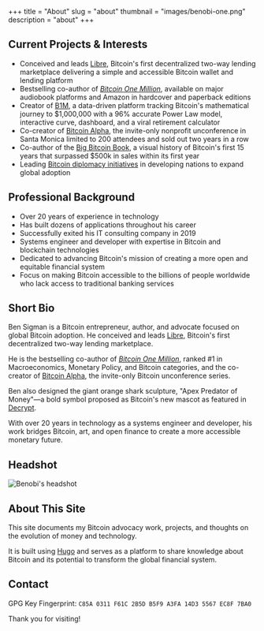 +++
title = "About"
slug = "about"
thumbnail = "images/benobi-one.png"
description = "about"
+++

## Current Projects & Interests

- Conceived and leads [Libre][libre], Bitcoin's first decentralized two-way lending marketplace delivering a simple and accessible Bitcoin wallet and lending platform
- Bestselling co-author of [*Bitcoin One Million*][b1m], available on major audiobook platforms and  Amazon in hardcover and paperback editions
- Creator of [B1M][b1m_app], a data-driven platform tracking Bitcoin's mathematical journey to $1,000,000 with a 96% accurate Power Law model, interactive curve, dashboard, and a viral retirement calculator
- Co-creator of [Bitcoin Alpha][alpha], the invite-only nonprofit unconference in Santa Monica limited to 200 attendees and sold out two years in a row
- Co-author of the [Big Bitcoin Book](https://www.bigbitcoinbook.com), a visual history of Bitcoin's first 15 years that surpassed $500k in sales within its first year
- Leading [Bitcoin diplomacy initiatives](https://benobi.one/initiatives/) in developing nations to expand global adoption

## Professional Background

- Over 20 years of experience in technology
- Has built dozens of applications throughout his career
- Successfully exited his IT consulting company in 2019
- Systems engineer and developer with expertise in Bitcoin and blockchain technologies
- Dedicated to advancing Bitcoin's mission of creating a more open and equitable financial system
- Focus on making Bitcoin accessible to the billions of people worldwide who lack access to traditional banking services

## Short Bio

Ben Sigman is a Bitcoin entrepreneur, author, and advocate focused on global Bitcoin adoption. He conceived and leads [Libre][libre], Bitcoin's first decentralized two-way lending marketplace.

He is the bestselling co-author of [*Bitcoin One Million*][b1m], ranked #1 in Macroeconomics, Monetary Policy, and Bitcoin categories, and the co-creator of [Bitcoin Alpha][alpha], the invite-only Bitcoin unconference series.

Ben also designed the giant orange shark sculpture, "Apex Predator of Money"—a bold symbol proposed as Bitcoin's new mascot as featured in [Decrypt][decrypt].

With over 20 years in technology as a systems engineer and developer, his work bridges Bitcoin, art, and open finance to create a more accessible monetary future.

## Headshot

![Benobi's headshot](/images/benobi-headshot.png)

## About This Site

This site documents my Bitcoin advocacy work, projects, and thoughts on the evolution of money and technology.

It is built using [Hugo](/posts/hugo_deployment_to_github/) and serves as a platform to share knowledge about Bitcoin and its potential to transform the global financial system.

## Contact

GPG Key Fingerprint: `C85A 0311 F61C 2B5D B5F9 A3FA 14D3 5567 EC8F 7BA0`

Thank you for visiting!

[libre]: https://www.libre.org
[alpha]: https://bitcoinalpha.org
[b1m]: https://amzn.to/4qCGJFs
[b1m_app]: https://b1m.io
[decrypt]: https://decrypt.co/345710/no-bull-bitcoiners-tribute-predator-money-shark-satutue
